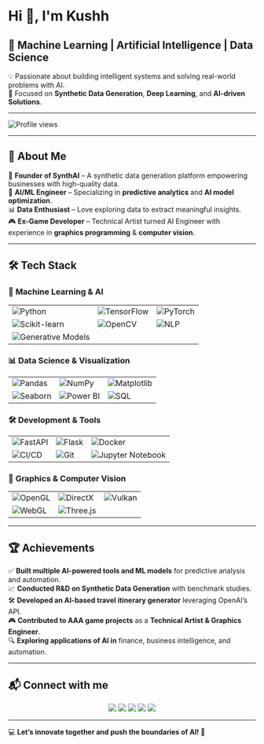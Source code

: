 # Hi 👋, I'm Kushh  

## 🚀 Machine Learning | Artificial Intelligence | Data Science  
💡 Passionate about building intelligent systems and solving real-world problems with AI.  
🎯 Focused on **Synthetic Data Generation**, **Deep Learning**, and **AI-driven Solutions**.  

---

![Profile views](https://komarev.com/ghpvc/?username=Kushh&color=blue&style=flat-square)  

---

## 🚀 About Me  

🧠 **Founder of SynthAI** – A synthetic data generation platform empowering businesses with high-quality data.  
🤖 **AI/ML Engineer** – Specializing in **predictive analytics** and **AI model optimization**.  
📊 **Data Enthusiast** – Love exploring data to extract meaningful insights.  
🎮 **Ex-Game Developer** – Technical Artist turned AI Engineer with experience in **graphics programming** & **computer vision**.  

---

## 🛠️ Tech Stack  

### 🤖 **Machine Learning & AI**  
|  |  |  |
|---|---|---|
| ![Python](https://img.shields.io/badge/Python-3776AB?style=for-the-badge&logo=python&logoColor=white) | ![TensorFlow](https://img.shields.io/badge/TensorFlow-FF6F00?style=for-the-badge&logo=tensorflow&logoColor=white) | ![PyTorch](https://img.shields.io/badge/PyTorch-EE4C2C?style=for-the-badge&logo=pytorch&logoColor=white) |
| ![Scikit-learn](https://img.shields.io/badge/Scikit--learn-F7931E?style=for-the-badge&logo=scikitlearn&logoColor=white) | ![OpenCV](https://img.shields.io/badge/OpenCV-5C3EE8?style=for-the-badge&logo=opencv&logoColor=white) | ![NLP](https://img.shields.io/badge/NLP-008080?style=for-the-badge&logo=ai&logoColor=white) |
| ![Generative Models](https://img.shields.io/badge/Generative%20Models-663399?style=for-the-badge&logo=deep-learning&logoColor=white) | | |

### 📊 **Data Science & Visualization**  
|  |  |  |
|---|---|---|
| ![Pandas](https://img.shields.io/badge/Pandas-150458?style=for-the-badge&logo=pandas&logoColor=white) | ![NumPy](https://img.shields.io/badge/NumPy-013243?style=for-the-badge&logo=numpy&logoColor=white) | ![Matplotlib](https://img.shields.io/badge/Matplotlib-11557C?style=for-the-badge&logo=python&logoColor=white) |
| ![Seaborn](https://img.shields.io/badge/Seaborn-0099CC?style=for-the-badge&logo=python&logoColor=white) | ![Power BI](https://img.shields.io/badge/Power%20BI-F2C811?style=for-the-badge&logo=powerbi&logoColor=black) | ![SQL](https://img.shields.io/badge/SQL-4479A1?style=for-the-badge&logo=postgresql&logoColor=white) |

### 🛠 **Development & Tools**  
|  |  |  |
|---|---|---|
| ![FastAPI](https://img.shields.io/badge/FastAPI-009688?style=for-the-badge&logo=fastapi&logoColor=white) | ![Flask](https://img.shields.io/badge/Flask-000000?style=for-the-badge&logo=flask&logoColor=white) | ![Docker](https://img.shields.io/badge/Docker-2496ED?style=for-the-badge&logo=docker&logoColor=white) |
| ![CI/CD](https://img.shields.io/badge/CI%2FCD-4285F4?style=for-the-badge&logo=githubactions&logoColor=white) | ![Git](https://img.shields.io/badge/Git-F05032?style=for-the-badge&logo=git&logoColor=white) | ![Jupyter Notebook](https://img.shields.io/badge/Jupyter-FA0F00?style=for-the-badge&logo=jupyter&logoColor=white) |

### 🎨 **Graphics & Computer Vision**  
|  |  |  |
|---|---|---|
| ![OpenGL](https://img.shields.io/badge/OpenGL-5586A4?style=for-the-badge&logo=opengl&logoColor=white) | ![DirectX](https://img.shields.io/badge/DirectX-0078D6?style=for-the-badge&logo=directx&logoColor=white) | ![Vulkan](https://img.shields.io/badge/Vulkan-AC162C?style=for-the-badge&logo=vulkan&logoColor=white) |
| ![WebGL](https://img.shields.io/badge/WebGL-990000?style=for-the-badge&logo=webgl&logoColor=white) | ![Three.js](https://img.shields.io/badge/Three.js-000000?style=for-the-badge&logo=three.js&logoColor=white) | |

---

## 🏆 Achievements  
✅ **Built multiple AI-powered tools and ML models** for predictive analysis and automation.  
📈 **Conducted R&D on Synthetic Data Generation** with benchmark studies.  
🛠️ **Developed an AI-based travel itinerary generator** leveraging OpenAI’s API.  
🎮 **Contributed to AAA game projects** as a **Technical Artist & Graphics Engineer**.  
🔍 **Exploring applications of AI in** finance, business intelligence, and automation.  

---

## 📬 Connect with me  

<p align="center">
  <a href="https://twitter.com/ironicallykushh"><img src="https://img.shields.io/badge/Twitter-1DA1F2?style=for-the-badge&logo=twitter&logoColor=white"></a>
  <a href="https://linkedin.com/in/kushagra-nigam-a322a6162/"><img src="https://img.shields.io/badge/LinkedIn-0077B5?style=for-the-badge&logo=linkedin&logoColor=white"></a>
  <a href="https://instagram.com/_.kusshh.xo/"><img src="https://img.shields.io/badge/Instagram-E4405F?style=for-the-badge&logo=instagram&logoColor=white"></a>
  <a href="https://www.youtube.com/@kusshh_xo"><img src="https://img.shields.io/badge/YouTube-FF0000?style=for-the-badge&logo=youtube&logoColor=white"></a>
  <a href="https://dev.to/kushh_"><img src="https://img.shields.io/badge/DEV.to-0A0A0A?style=for-the-badge&logo=dev.to&logoColor=white"></a>
</p>

---

💻 **Let’s innovate together and push the boundaries of AI! 🚀**
